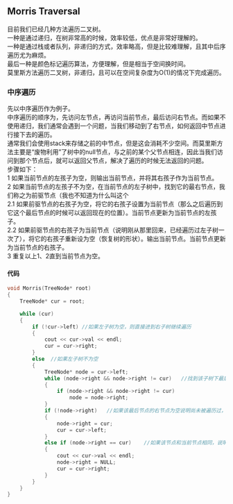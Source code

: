 ## Morris Traversal
目前我们已经几种方法遍历二叉树。   
一种是通过递归，在树非常高的时候，效率较低，优点是非常好理解的。  
一种是通过栈或者队列，非递归的方式，效率略高，但是比较难理解，且其中后序遍历尤为麻烦。   
最后一种是颜色标记遍历算法，方便理解，但是相当于空间换时间。   
莫里斯方法遍历二叉树，非递归，且可以在空间复杂度为O(1)的情况下完成遍历。   
### 中序遍历
先以中序遍历作为例子。   
中序遍历的顺序为，先访问左节点，再访问当前节点，最后访问右节点。而如果不使用递归，我们通常会遇到一个问题，当我们移动到了右节点，如何返回中节点进行接下去的遍历。   
通常我们会使用stack来存储之前的中节点，但是这会消耗不少空间。而莫里斯方法主要是“废物利用”了树中的null节点，与之前的某个父节点相连，因此当我们访问到那个节点后，就可以返回父节点，解决了遍历的时候无法返回的问题。   
步骤如下：  
1 如果当前节点的左孩子为空，则输出当前节点，并将其右孩子作为当前节点。  
2 如果当前节点的左孩子不为空，在当前节点的左子树中，找到它的最右节点，我们称之为前驱节点（我也不知道为什么叫这个   
2.1 如果前驱节点的右孩子为空，将它的右孩子设置为当前节点（那么之后遍历到它这个最后节点的时候可以返回现在的位置）。当前节点更新为当前节点的左孩子。    
2.2 如果前驱节点的右孩子为当前节点（说明刚从那里回来，已经遍历过左子树一次了），将它的右孩子重新设为空（恢复树的形状）。输出当前节点。当前节点更新为当前节点的右孩子。    
3 重复以上1、2直到当前节点为空。   
#### 代码
```c
void Morris(TreeNode* root)
{
	TreeNode* cur = root;

	while (cur)
	{
		if (!cur->left)	//如果左子树为空，则直接进到右子树继续遍历
		{
			cout << cur->val << endl;
			cur = cur->right;
		}
		else  //如果左子树不为空
		{
			TreeNode* node = cur->left;
			while (node->right && node->right != cur)	//找到该子树下最后节点（也是最右节点）   
			{
				if (node->right && node->right != cur)
					node = node->right;
			}
			if (!node->right)	//如果该最后节点的右节点为空说明尚未被遍历过，连接上当前节点cur，方便之后传送
			{
				node->right = cur;
				cur = cur->left;
			}
			else if (node->right == cur)	//如果该节点和当前节点相同，说明刚从那里传送回来，将起变回null，然后跑路右节点继续便利
			{
				cout << cur->val << endl;
				node->right = NULL;
				cur = cur->right;
			}
		}
	}
}
```